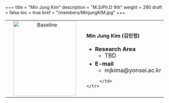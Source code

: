 +++
title = "Min Jung Kim"
description = "M.S/Ph.D 9th"
weight = 280
draft = false
toc = true
bref = "/members/MinjungKIM.jpg"
+++

<table>
    <tr>
       <td width="280" align="center" valign="top">
          <img alt="Baseline" width="200px" height="240" src="/members/MinjungKIM.jpg">
       </td>
       <td>
            <h4>Min Jung Kim (김민정)</h4>
            <ul class="member_info">
                <li style="font-size: 18px"><b>Research Area</b>
                    <ul class="interest">
                        <li style="margin-bottom: 5px">TBD</li>
                    </ul>
                </li>
                <li style="font-size: 18px"><b>E-mail</b>
                    <ul>
                        <li style="margin-bottom: 5px">mjkima@yonsei.ac.kr</li>
                    </ul>
                </li>
            </ul>
            
         </td>
    </tr>
</table>